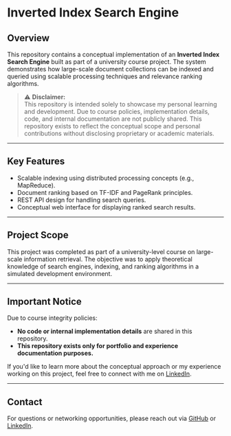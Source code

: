 # Inverted Index Search Engine

## Overview

This repository contains a conceptual implementation of an **Inverted Index Search Engine** built as part of a university course project. The system demonstrates how large-scale document collections can be indexed and queried using scalable processing techniques and relevance ranking algorithms.

> ⚠️ **Disclaimer:**  
> This repository is intended solely to showcase my personal learning and development. Due to course policies, implementation details, code, and internal documentation are not publicly shared. This repository exists to reflect the conceptual scope and personal contributions without disclosing proprietary or academic materials.

---

## Key Features

- Scalable indexing using distributed processing concepts (e.g., MapReduce).
- Document ranking based on TF-IDF and PageRank principles.
- REST API design for handling search queries.
- Conceptual web interface for displaying ranked search results.

---

## Project Scope

This project was completed as part of a university-level course on large-scale information retrieval. The objective was to apply theoretical knowledge of search engines, indexing, and ranking algorithms in a simulated development environment.

---

## Important Notice

Due to course integrity policies:
- **No code or internal implementation details** are shared in this repository.
- **This repository exists only for portfolio and experience documentation purposes.**

If you'd like to learn more about the conceptual approach or my experience working on this project, feel free to connect with me on [LinkedIn](https://www.linkedin.com/in/pallak-dhabalia/).

---

## Contact

For questions or networking opportunities, please reach out via [GitHub](https://github.com/pallakk) or [LinkedIn](https://www.linkedin.com/in/pallak-dhabalia/).
